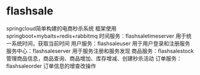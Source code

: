 # flashsale
springcloud简单构建的电商秒杀系统
框架使用springboot+mybaits+redis+rabbitmq
时间服务：flashsaletimeserver 用于统一系统时间，获取当前时间
用户服务：flashsaleuser 用于用户登录和注册服务
服务中心：flashsaleserver 用于服务注册和服务发现
商品服务：flashsalestock 管理商品信息，商品查询、商品增加、库存增减、创建秒杀活动
订单服务：flashsaleorder 订单信息的增查改操作
